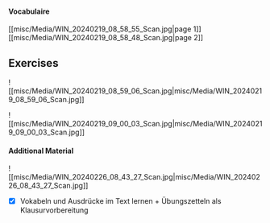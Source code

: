 #### Vocabulaire 
[[misc/Media/WIN_20240219_08_58_55_Scan.jpg|page 1]]
[[misc/Media/WIN_20240219_08_58_48_Scan.jpg|page 2]]

## Exercises

![[misc/Media/WIN_20240219_08_59_06_Scan.jpg|misc/Media/WIN_20240219_08_59_06_Scan.jpg]]

![[misc/Media/WIN_20240219_09_00_03_Scan.jpg|misc/Media/WIN_20240219_09_00_03_Scan.jpg]]


#### Additional Material


![[misc/Media/WIN_20240226_08_43_27_Scan.jpg|misc/Media/WIN_20240226_08_43_27_Scan.jpg]]

- [x]  Vokabeln und Ausdrücke im Text lernen + Übungszetteln als Klausurvorbereitung


